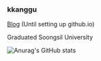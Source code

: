 ### kkanggu
[Blog](https://kkanggu39.tistory.com) (Until setting up github.io)

Graduated Soongsil University

![Anurag's GitHub stats](https://github-readme-stats-ruby-one.vercel.app/api?username=kkanggu&show_icons=true&theme=radical)
